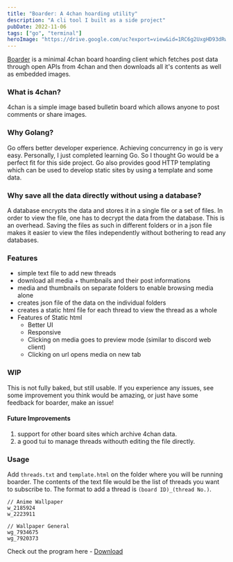 ```yaml
---
title: "Boarder: A 4chan hoarding utility"
description: "A cli tool I built as a side project"
pubDate: 2022-11-06
tags: ["go", "terminal"]
heroImage: "https://drive.google.com/uc?export=view&id=1RC6g2UxgHD93dRwXxEKf4OePff2i93J_"
---
```

[Boarder](https://github.com/serenevoid/boarder/) is a minimal 4chan board hoarding client which fetches post data through 
open APIs from 4chan and then downloads all it's contents as well as embedded images.

### What is 4chan?
4chan is a simple image based bulletin board which allows anyone to post comments 
or share images.

### Why Golang?
Go offers better developer experience. Achieving concurrency in go is very easy.
Personally, I just completed learning Go. So I thought Go would be a perfect fit 
for this side project. Go also provides good HTTP templating which can be used to 
develop static sites by using a template and some data.

### Why save all the data directly without using a database?
A database encrypts the data and stores it in a single file or a set of files. 
In order to view the file, one has to decrypt the data from the database. This is 
an overhead. Saving the files as such in different folders or in a json file makes 
it easier to view the files independently without bothering to read any databases.

### Features
- simple text file to add new threads
- download all media + thumbnails and their post informations
- media and thumbnails on separate folders to enable browsing media alone
- creates json file of the data on the individual folders
- creates a static html file for each thread to view the thread as a whole
- Features of Static html
    - Better UI
    - Responsive
    - Clicking on media goes to preview mode (similar to discord web client)
    - Clicking on url opens media on new tab

### WIP
This is not fully baked, but still usable. If you experience any issues, 
see some improvement you think would be amazing, or just have some feedback 
for boarder, make an issue!

#### Future Improvements
1. support for other board sites which archive 4chan data.
2. a good tui to manage threads withouth editing the file directly.

### Usage
Add `threads.txt` and `template.html` on the folder where you will be running boarder. 
The contents of the text file would be the list of threads you want to subscribe to.
The format to add a thread is `(board ID)_(thread No.)`.
```
// Anime Wallpaper
w_2185924
w_2223911

// Wallpaper General
wg_7934675
wg_7920373
```

Check out the program here - [Download](https://github.com/serenevoid/boarder/releases/latest/)
